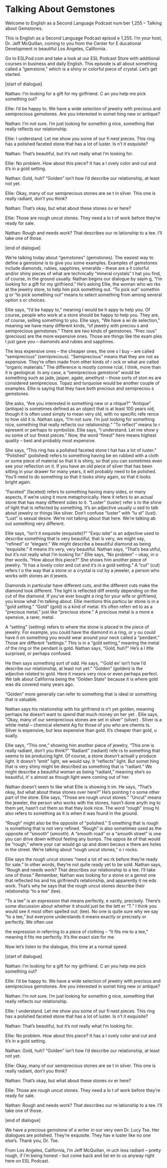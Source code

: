# Talking About Gemstones

Welcome to English as a Second Language Podcast num ber 1,255 – Talking about Gemstones.

This is English as a Second Language Podcast episod e 1,255. I’m your host, Dr. Jeff McQuillan, coming to you from the Center for E ducational Development in beautiful Los Angeles, California.

Go to ESLPod.com and take a look at our ESL Podcast  Store with additional courses in business and daily English. This episode  is all about something called a “gemstone,” which is a shiny or colorful piece of  crystal. Let’s get started.

[start of dialogue]

Nathan: I’m looking for a gift for my girlfriend. C an you help me pick something out?

Ellie: I’d be happy to. We have a wide selection of  jewelry with precious and semiprecious gemstones. Are you interested in somet hing new or antique?

Nathan: I’m not sure. I’m just looking for somethin g nice, something that really reflects our relationship.

Ellie: I understand. Let me show you some of our fi nest pieces. This ring has a polished faceted stone that has a lot of luster. Is n’t it exquisite?

Nathan: That’s beautiful, but it’s not really what I’m looking for.

Ellie: No problem. How about this piece? It has a l ovely color and cut and it’s in a gold setting.

Nathan: Gold, huh? “Golden” isn’t how I’d describe our relationship, at least not yet.

Ellie: Okay, many of our semiprecious stones are se t in silver. This one is really radiant, don’t you think?

Nathan: That’s okay, but what about these stones ov er here?

Ellie: Those are rough uncut stones. They need a lo t of work before they’re ready for sale.

 Nathan: Rough and needs work? That describes our re lationship to a tee. I’ll take one of those.

[end of dialogue]

We’re talking today about “gemstones” (gemstones). The easiest way to define a gemstone is to give you some examples. Examples of gemstones include diamonds, rubies, sapphires, emeralds – these are a ll colorful and/or shiny pieces of what are technically “mineral crystals” t hat you find, of course, in the ground usually. Nathan begins our dialogue by sayin g, “I’m looking for a gift for my girlfriend.” He’s asking Ellie, the woman who wo rks at the jewelry store, to help him pick something out. “To pick out” somethin g or “to pick something out” means to select something from among several option s or choices.

Ellie says, “I’d be happy to,” meaning I would be h appy to help you. Of course, people who work at a store should be happy to help you. They are, of course, selling something to you. Ellie says, “We have a wi de selection,” meaning we have many different kinds, “of jewelry with preciou s and semiprecious gemstones.” There are two kinds of gemstones. “Prec ious” (precious) are the more expensive ones. Those are things like the exam ples I just gave you – diamonds and rubies and sapphires.

The less expensive ones – the cheaper ones, the one s I buy – are called “semiprecious” (semiprecious). “Semiprecious” means  that they are not as expensive. They’re often made from other kinds of r ock or what are called “organic materials.” The difference is mostly comme rcial, I think, more than it is geological. In any case, a “semiprecious gemstone” would be something such as jade, jasper, agate, amethyst – those sorts of ston es are considered semiprecious. Topaz and turquoise would be another couple of examples. Ellie is saying that they have both precious and semipreciou s gemstones.

She asks, “Are you interested in something new or a ntique?” “Antique” (antique) is sometimes defined as an object that is at least 100 years old, though it is often used simply to mean very old, with no specific refe rence to how old it is. Nathan says, “I’m not sure. I’m just looking for something  nice, something that really reflects our relationship.” “To reflect” means to r epresent or perhaps to symbolize. Ellie says, “I understand. Let me show y ou some of our finest pieces.” Now, the word “finest” here means highest quality –  best and probably most expensive.

She says, “This ring has a polished faceted stone t hat has a lot of luster.” “Polished” (polished) refers to something having be en rubbed with a cloth or some piece of material so that it is shiny, so that  you can sometimes even see your reflection on it. If you have an old piece of silver that has been sitting in your drawer for many years, it will probably need to be polished. You’ll need to do something so that it looks shiny again, so that it looks bright again.

“Faceted” (faceted) refers to something having many  sides, or many aspects, if we’re using it more metaphorically. Here it refers to an actual stone that has many different sides to it. “Luster” (luster) refer s to the shine of light that is reflected by something. It’s an adjective usually u sed to talk about jewelry or things like silver. Don’t confuse “luster” with “lu st” (lust). “Lust” is sexual desire. We’re not talking about that here. We’re talking ab out something very different.

Ellie says, “Isn’t it exquisite (exquisite)?” “Exqu isite” is an adjective used to describe something that is very beautiful, that is very, we might say, “refined” or “elegant.” We might describe a beautiful diamond as  being “exquisite.” It means it’s very, very beautiful. Nathan says, “That’s bea utiful, but it’s not really what I’m looking for.” Ellie says, “No problem” – okay, in o ther words. “How about this piece?” She shows him another piece of jewelry. “It  has a lovely color and cut and it’s in a gold setting.” A “cut” (cut) refers t o the way that a stone or a crystal is cut by a jeweler, a person who works with stones an d jewels.

Diamonds in particular have different cuts, and the  different cuts make the diamond look different. The light is reflected diff erently depending on the cut of the diamond. If you’ve ever bought a ring for your wife or girlfriend, you know what I’m talking about. Ellie mentions this particu lar stone is in a “gold setting.” “Gold” (gold) is a kind of metal. It’s often referr ed to as a “precious metal,” just like “precious stone.” A precious metal is a more e xpensive, a rarer, metal.

A “setting” (setting) refers to where the stone is placed in the piece of jewelry. For example, you could have the diamond in a ring, or y ou could have it on something you would wear around your neck called a “pendant.” Those are different “settings.” This is in a “gold setting,” meaning the metal of the ring or the pendant is gold. Nathan says, “Gold, huh?” He’s a l ittle surprised, or perhaps confused.

He then says something sort of odd. He says, “‘Gold en’ isn’t how I’d describe our relationship, at least not yet.” “Golden” (golden) is the adjective related to gold. Here it means very nice or even perhaps perfect. We  talk about California being the “Golden State” because it is where gold was dis covered many years ago.

“Golden” more generally can refer to something that  is ideal or something that is valuable.

Nathan says his relationship with his girlfriend is n’t yet golden, meaning perhaps he doesn’t want to spend that much money on her yet . Ellie says, “Okay, many of our semiprecious stones are set in silver” (silver) . Silver is a white metal – chemical element Ag for those of you who are chemis ts. Silver is expensive, but less expensive than gold. It’s cheaper than gold, u sually.

Ellie says, “This one,” showing him another piece of jewelry, “This one is really radiant, don’t you think?” “Radiant” (radiant) refe rs to something that seems to be producing light. Of course, a stone doesn’t actuall y produce light. It doesn’t “emit” light, we would say. It “reflects” light. But somet hing that is very shiny might be described as something that is “radiant.” We might describe a beautiful woman as being “radiant,” meaning she’s so beautiful, it’ s almost as though light were coming out of her.

Nathan doesn’t seem to like what Ellie is showing h im. He says, “That’s okay, but what about these stones over here?” He’s pointing t o some other part of the store. Ellie says, “Those are rough uncut stones.” “Uncut” means the jeweler, the person who works with the stones, hasn’t done anyth ing to them yet, hasn’t cut them so that they look nice. The word “rough” (roug h) also refers to something as it is when it was found in the ground.

“Rough” might also be the opposite of “polished.” S omething that is rough is something that is not very refined. “Rough” is also  sometimes used as the opposite of “smooth” (smooth). A “smooth road” or a  “smooth street” is one you can drive down without feeling any bumps. The oppos ite of that would be “rough,” where your car would go up and down becaus e there are holes in the street. We’re talking about “rough uncut stones,” o r rocks.

Ellie says the rough uncut stones “need a lot of wo rk before they’re ready for sale.” In other words, they’re not quite ready yet to be sold. Nathan says, “Rough and needs work? That describes our relationship to a tee. I’ll take one of those.” Remember, Nathan was looking for a stone or a gemst one that reflected his and his girlfriend’s relationship, and apparently it ne eds work. That’s why he says that the rough uncut stones describe their relationship “to a tee” (tee).

“To a tee” is an expression that means perfectly, e xactly, precisely. There’s some discussion about whether it should just be the lett er “T.” I think you would see it most often spelled out: (tee). No one is quite sure  why we say “to a tee,” but everyone understands it means exactly or precisely or perfectly. We often use

the expression in referring to a piece of clothing – “It fits me to a tee,” meaning it fits me perfectly. It’s the exact size for me.

Now let’s listen to the dialogue, this time at a normal speed.

[start of dialogue]

Nathan: I’m looking for a gift for my girlfriend. C an you help me pick something out?

Ellie: I’d be happy to. We have a wide selection of  jewelry with precious and semiprecious gemstones. Are you interested in somet hing new or antique?

Nathan: I’m not sure. I’m just looking for somethin g nice, something that really reflects our relationship.

Ellie: I understand. Let me show you some of our fi nest pieces. This ring has a polished faceted stone that has a lot of luster. Is n’t it exquisite?

Nathan: That’s beautiful, but it’s not really what I’m looking for.

Ellie: No problem. How about this piece? It has a l ovely color and cut and it’s in a gold setting.

Nathan: Gold, huh? “Golden” isn’t how I’d describe our relationship, at least not yet.

Ellie: Okay, many of our semiprecious stones are se t in silver. This one is really radiant, don’t you think?

Nathan: That’s okay, but what about these stones ov er here?

Ellie: Those are rough uncut stones. They need a lo t of work before they’re ready for sale.

Nathan: Rough and needs work? That describes our re lationship to a tee. I’ll take one of those.

[end of dialogue]

 We have a precious gemstone of a writer in our very  own Dr. Lucy Tse. Her dialogues are polished. They’re exquisite. They hav e luster like no one else’s. Thank you, Dr. Tse.

From Los Angeles, California, I’m Jeff McQuillan, m uch less radiant – pretty rough, if I’m being honest – but come back and list en to us anyway right here on ESL Podcast.

